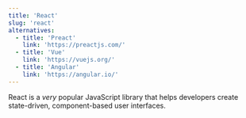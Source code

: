 ```yaml
---
title: 'React'
slug: 'react'
alternatives:
  - title: 'Preact'
    link: 'https://preactjs.com/'
  - title: 'Vue'
    link: 'https://vuejs.org/'
  - title: 'Angular'
    link: 'https://angular.io/'
---
```


React is a _very_ popular JavaScript library that helps developers create state-driven, component-based user interfaces.
